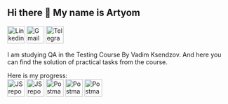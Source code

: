 ## Hi there 👋 My name is Artyom  ##  

[<img src='https://cdn-icons-png.flaticon.com/512/145/145807.png' alt='Linkedin' height='40'>](https://www.linkedin.com/in/ayaskuld/)
[<img src='https://icon-library.com/images/gmail-icon/gmail-icon-5.jpg' alt='Gmail' height='40'>](mailto:qayaskuld@gmail.com)
[<img src='https://icon-library.com/images/telegram-icon-png/telegram-icon-png-19.jpg' alt='Telegram' height='40'>](https://t.me/Ayaskuld)


I am studying QA in the Testing Course By Vadim Ksendzov. And here you can find the solution of practical tasks from the course.

Here is my progress:  
[<img src='https://icon-library.com/images/terminal-icon/terminal-icon-6.jpg' alt='JS repo' height='40'>](https://github.com/AYaskuld/GitBash)
[<img src='https://icon-library.com/images/javascript-icon/javascript-icon-17.jpg' alt='JS repo' height='40'>](https://github.com/AYaskuld/JavaScript)
[<img src='https://user-images.githubusercontent.com/7853266/44114706-9c72dd08-9fd1-11e8-8d9d-6d9d651c75ad.png' alt='Postman' height='40'>](https://github.com/AYaskuld/Postman)
[<img src='https://encrypted-tbn0.gstatic.com/images?q=tbn:ANd9GcQkXDr4cADThHt3ZVkxHS4kNWBIqBPILtc2_OzIeEotQg&s' alt='Postman' height='40'>](https://github.com/AYaskuld/Charles)
[<img src='https://icon-library.com/images/debug-icon/debug-icon-11.jpg' alt='Postman' height='40'>](https://github.com/AYaskuld/Testing-theory)

<!--
**AYaskuld/Ayaskuld** is a ✨ _special_ ✨ repository because its `README.md` (this file) appears on your GitHub profile.

Here are some ideas to get you started:

- 🔭 I’m currently working on ...
- 🌱 I’m currently learning ...
- 👯 I’m looking to collaborate on ...
- 🤔 I’m looking for help with ...
- 💬 Ask me about ...
- 📫 How to reach me: ...
- 😄 Pronouns: ...
- ⚡ Fun fact: ...



<div id="badges">
<a href="https://www.linkedin.com/in/ayaskuld/">
    <img src="https://img.shields.io/badge/LinkedIn-blue?style=for-the-badge&logo=linkedin&logoColor=white" alt="LinkedIn Badge"/>
  </a>
  <a href="mailto:qayaskuld@gmail.com">
    <img src="https://img.shields.io/badge/gmail-red?style=for-the-badge&logo=gmail&logoColor=white" alt="Gmail Badge"/>
  </a>
  <a href="https://t.me/Ayaskuld">
    <img src="https://img.shields.io/badge/telegram-blue?style=for-the-badge&logo=telegram&logoColor=white" alt="Telegram Badge"/>
  </a>
</div>  
<br/>
-->
